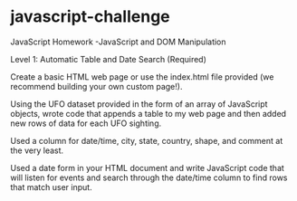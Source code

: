 # javascript-challenge
JavaScript Homework -JavaScript and DOM Manipulation

Level 1: Automatic Table and Date Search (Required)

Create a basic HTML web page or use the index.html file provided (we recommend building your own custom page!).

Using the UFO dataset provided in the form of an array of JavaScript objects, wrote code that appends a table to my web page and then added new rows of data for each UFO sighting.

Used a column for date/time, city, state, country, shape, and comment at the very least.

Used a date form in your HTML document and write JavaScript code that will listen for events and search through the date/time column to find rows that match user input.
